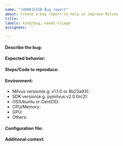 ```yaml
---
name: "\U0001F41B Bug report"
about: Create a bug report to help us improve Milvus
title: ''
labels: kind/bug, needs-triage
assignees: ''

---
```


<!-- Please state your issue using the following template and, most importantly, in English. -->
#### Describe the bug:


#### Expected behavior:


#### Steps/Code to reproduce:


#### Environment:
- Milvus version(e.g. v1.1.0 or 8b23a93): 
- SDK version(e.g. pymilvus v2.0.0rc2):
- OS(Ubuntu or CentOS): 
- CPU/Memory: 
- GPU: 
- Others: 

#### Configuration file:


#### Additional context:
